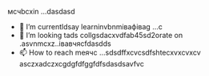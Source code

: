 мсчbcxin ...dasdasd
- 🌱 I’m currentldsay learninvbnmівафіваg ...с
- 💞️ I’m looking tads collgsdacxvdfab45sd2orate on .asvnmcxz..івавчясfdasdds
- 📫 How to reach meячс ...sdsdffxcvcsdfshtecxvxcvxcv
asczxadczxcgdgfdfggfdfsdasdsavfvc
<!---asdgfdcvasdasxv
kusniro921/kusniro921 is a ✨ special ✨ repository because its `README.md` (this file) appears on your GitHub profile.
You can click the Preview link to take a look at your changes.
--->
